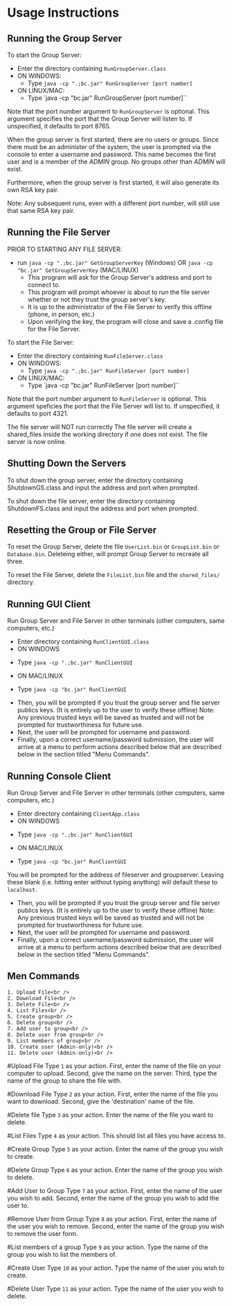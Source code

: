 # Usage Instructions

## Running the Group Server

To start the Group Server:
 - Enter the directory containing `RunGroupServer.class`
 - ON WINDOWS:
    * Type `java -cp ".;bc.jar" RunGroupServer [port number]`
 - ON LINUX/MAC:
    * Type `java -cp "bc.jar" RunGroupServer [port number]``

Note that the port number argument to `RunGroupServer` is optional.  This argument specifies the port that the Group Server will listen to.  If unspecified, it defaults to port 8765.

When the group server is first started, there are no users or groups. Since there must be an administer of the system, the user is prompted via the console to enter a username and password. This name becomes the first user and is a member of the *ADMIN* group.  No groups other than *ADMIN* will exist.

Furthermore, when the group server is first started, it will also generate its own RSA key pair.

Note: Any subsequent runs, even with a different port number, will still use that same RSA key pair.

## Running the File Server
PRIOR TO STARTING ANY FILE SERVER:
 - run `java -cp ".;bc.jar" GetGroupServerKey` (Windows) OR `java -cp "bc.jar" GetGroupServerKey` (MAC/LINUX)
    * This program will ask for the Group Server's address and port to connect to.
    * This program will prompt whoever is about to run the file server whether or not they trust the group server's key.
    * It is up to the administrator of the File Server to verify this offline (phone, in person, etc.)
    * Upon verifying the key, the program will close and save a .config file for the File Server.

To start the File Server:
 - Enter the directory containing `RunFileServer.class`
 - ON WINDOWS:
    * Type `java -cp ".;bc.jar" RunFileServer [port number]`
 - ON LINUX/MAC:
    * Type `java -cp "bc.jar" RunFileServer [port number]``


Note that the port number argument to `RunFileServer` is optional.  This argument speficies the port that the File Server will list to. If unspecified, it defaults to port 4321.

The file server will NOT run correctly
The file server will create a shared_files inside the working directory if one does not exist. The file server is now online.

## Shutting Down the Servers

To shut down the group server, enter the directory containing ShutdownGS.class and input the address and port when prompted.

To shut down the file server, enter the directory containing ShutdownFS.class and input the address and port when prompted. 


## Resetting the Group or File Server

To reset the Group Server, delete the file `UserList.bin` or `GroupList.bin` or `Database.bin`. Deleteing either, will prompt Group Server to recreate all three.

To reset the File Server, delete the `FileList.bin` file and the `shared_files/` directory.

## Running GUI Client

Run Group Server and File Server in other terminals (other computers, same computers, etc.)
 - Enter directory containing `RunClientGUI.class`
 - ON WINDOWS
  * Type `java -cp ".;bc.jar" RunClientGUI`
 - ON MAC/LINUX
  * Type `java -cp "bc.jar" RunClientGUI`
 - Then, you will be prompted if you trust the group server and file server publics keys. (It is entirely up to the user to verify these offline) Note: Any previous trusted keys will be saved as trusted and will not be prompted for trustworthiness for future use.
 - Next, the user will be prompted for username and password.
 - Finally, upon a correct username/password submission, the user will arrive at a menu to perform actions described below that are described below in the section titled "Menu Commands".

## Running Console Client

Run Group Server and File Server in other terminals (other computers, same computers, etc.)
- Enter directory containing `ClientApp.class`
- ON WINDOWS
 * Type `java -cp ".;bc.jar" RunClientGUI`
- ON MAC/LINUX
 * Type `java -cp "bc.jar" RunClientGUI`


You will be prompted for the address of fileserver and groupserver. Leaving these blank (i.e. hitting enter without typing anything) will default these to `localhost`.<br />

- Then, you will be prompted if you trust the group server and file server publics keys. (It is entirely up to the user to verify these offline) Note: Any previous trusted keys will be saved as trusted and will not be prompted for trustworthiness for future use.
- Next, the user will be prompted for username and password.
 - Finally, upon a correct username/password submission, the user will arrive at a menu to perform actions described below that are described below in the section titled "Menu Commands".

## Men Commands
	1. Upload File<br />
	2. Download File<br />
	3. Delete File<br />
	4. List Files<br />
	5. Create group<br />
	6. Delete group<br />
	7. Add user to group<br />
	8. Delete user from group<br />
	9. List members of group<br />
	10. Create user (Admin-only)<br />
	11. Delete user (Admin-only)<br />

#Upload File
Type `1` as your action. First, enter the name of the file on your computer to upload. Second, give the name on the server. Third, type the name of the group to share the file with.

#Download File
Type `2` as your action. First, enter the name of the file you want to download. Second, give the 'destination' name of the file.

#Delete file
Type `3` as your action. Enter the name of the file you want to delete.

#List Files
Type `4` as your action. This should list all files you have access to.

#Create Group
Type `5` as your action. Enter the name of the group you wish to create.

#Delete Group
Type `6` as your action. Enter the name of the group you wish to delete.

#Add User to Group
Type `7` as your action. First, enter the name of the user you wish to add. Second, enter the name of the group you wish to add the user to.

#Remove User from Group
Type `8` as your action. First, enter the name of the user you wish to remove. Second, enter the name of the group you wish to remove the user form.

#List members of a group
Type `9` as your action. Type the name of the group you wish to list the members of.

#Create User
Type `10` as your action. Type the name of the user you wish to create.

#Delete User
Type `11` as your action. Type the name of the user you wish to delete.
